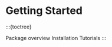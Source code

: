 # Getting Started

:::{toctree}

Package overview <overview>
Installation <installation>
Tutorials <tutorial>
:::
